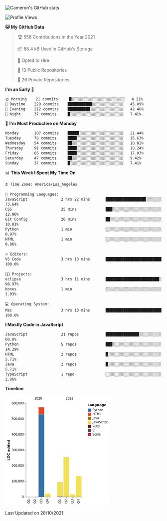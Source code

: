![Cameron's GitHub stats](https://github-readme-stats.vercel.app/api?username=gouldcs&show_icons=true&theme=great-gatsby&show_icons=true&count_private=true)


<!--START_SECTION:waka-->
![Profile Views](http://img.shields.io/badge/Profile%20Views-1-blue)

**🐱 My GitHub Data** 

> 🏆 558 Contributions in the Year 2021
 > 
> 📦 88.4 kB Used in GitHub's Storage 
 > 
> 💼 Opted to Hire
 > 
> 📜 13 Public Repositories 
 > 
> 🔑 26 Private Repositories  
 > 
**I'm an Early 🐤** 

```text
🌞 Morning    21 commits     █░░░░░░░░░░░░░░░░░░░░░░░░   4.21% 
🌆 Daytime    229 commits    ███████████░░░░░░░░░░░░░░   45.89% 
🌃 Evening    212 commits    ██████████░░░░░░░░░░░░░░░   42.48% 
🌙 Night      37 commits     █░░░░░░░░░░░░░░░░░░░░░░░░   7.41%

```
📅 **I'm Most Productive on Monday** 

```text
Monday       107 commits    █████░░░░░░░░░░░░░░░░░░░░   21.44% 
Tuesday      78 commits     ████░░░░░░░░░░░░░░░░░░░░░   15.63% 
Wednesday    54 commits     ██░░░░░░░░░░░░░░░░░░░░░░░   10.82% 
Thursday     91 commits     ████░░░░░░░░░░░░░░░░░░░░░   18.24% 
Friday       85 commits     ████░░░░░░░░░░░░░░░░░░░░░   17.03% 
Saturday     47 commits     ██░░░░░░░░░░░░░░░░░░░░░░░   9.42% 
Sunday       37 commits     █░░░░░░░░░░░░░░░░░░░░░░░░   7.41%

```


📊 **This Week I Spent My Time On** 

```text
⌚︎ Time Zone: America/Los_Angeles

💬 Programming Languages: 
JavaScript               2 hrs 22 mins       ██████████████████░░░░░░░   73.64% 
CSS                      25 mins             ███░░░░░░░░░░░░░░░░░░░░░░   12.96% 
Git Config               20 mins             ██░░░░░░░░░░░░░░░░░░░░░░░   10.81% 
Python                   1 min               ░░░░░░░░░░░░░░░░░░░░░░░░░   0.97% 
HTML                     1 min               ░░░░░░░░░░░░░░░░░░░░░░░░░   0.86%

🔥 Editors: 
VS Code                  3 hrs 13 mins       █████████████████████████   100.0%

🐱‍💻 Projects: 
eclipse                  3 hrs 11 mins       ████████████████████████░   98.97% 
bones                    1 min               ░░░░░░░░░░░░░░░░░░░░░░░░░   1.03%

💻 Operating System: 
Mac                      3 hrs 13 mins       █████████████████████████   100.0%

```

**I Mostly Code in JavaScript** 

```text
JavaScript               21 repos            ███████████████░░░░░░░░░░   60.0% 
Python                   5 repos             ███░░░░░░░░░░░░░░░░░░░░░░   14.29% 
HTML                     2 repos             █░░░░░░░░░░░░░░░░░░░░░░░░   5.71% 
Java                     2 repos             █░░░░░░░░░░░░░░░░░░░░░░░░   5.71% 
TypeScript               1 repo              ░░░░░░░░░░░░░░░░░░░░░░░░░   2.86%

```


**Timeline**

![Chart not found](https://raw.githubusercontent.com/gouldcs/gouldcs/main/charts/bar_graph.png) 


 Last Updated on 28/10/2021
<!--END_SECTION:waka-->

<!--
**gouldcs/gouldcs** is a ✨ _special_ ✨ repository because its `README.md` (this file) appears on your GitHub profile.

Here are some ideas to get you started:

- 🔭 I’m currently working on ...
- 🌱 I’m currently learning ...
- 👯 I’m looking to collaborate on ...
- 🤔 I’m looking for help with ...
- 💬 Ask me about ...
- 📫 How to reach me: ...
- 😄 Pronouns: ...
- ⚡ Fun fact: ...
-->
